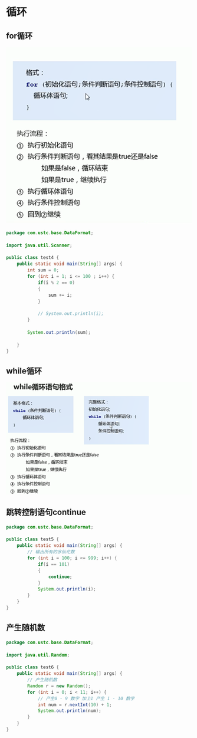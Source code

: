 # 循环

## for循环

![picture 1](../images/e7087c48ec6d525936123d22613da24a5ff36fa7fe13515e2f92b01032949ef2.png)  

```java
package com.ustc.base.DataFormat;

import java.util.Scanner;

public class test4 {
    public static void main(String[] args) {
        int sum = 0;
        for (int i = 1; i <= 100 ; i++) {
            if(i % 2 == 0)
            {
                sum += i;
            }
            
            // System.out.println(i);
        }

        System.out.println(sum);

    }
}

```

## while循环

![picture 2](../images/768d4ead70810163ba1c1bc5974a35892afea52eca053219f1430486d5db9cde.png)  

## 跳转控制语句continue

```java
package com.ustc.base.DataFormat;

public class test5 {
    public static void main(String[] args) {
        // 输出所有的水仙花数
        for (int i = 100; i <= 999; i++) {
            if(i == 101)
            {
                continue;
            }
            System.out.println(i);
        }
    }
}

```

## 产生随机数

```java
package com.ustc.base.DataFormat;

import java.util.Random;

public class test6 {
    public static void main(String[] args) {
        // 产生随机数
        Random r = new Random();
        for (int i = 0; i < 11; i++) {
            // 产生0 - 9 数字 加上1 产生 1 - 10 数字
            int num = r.nextInt(10) + 1;
            System.out.println(num);
        }
    }
}


```

